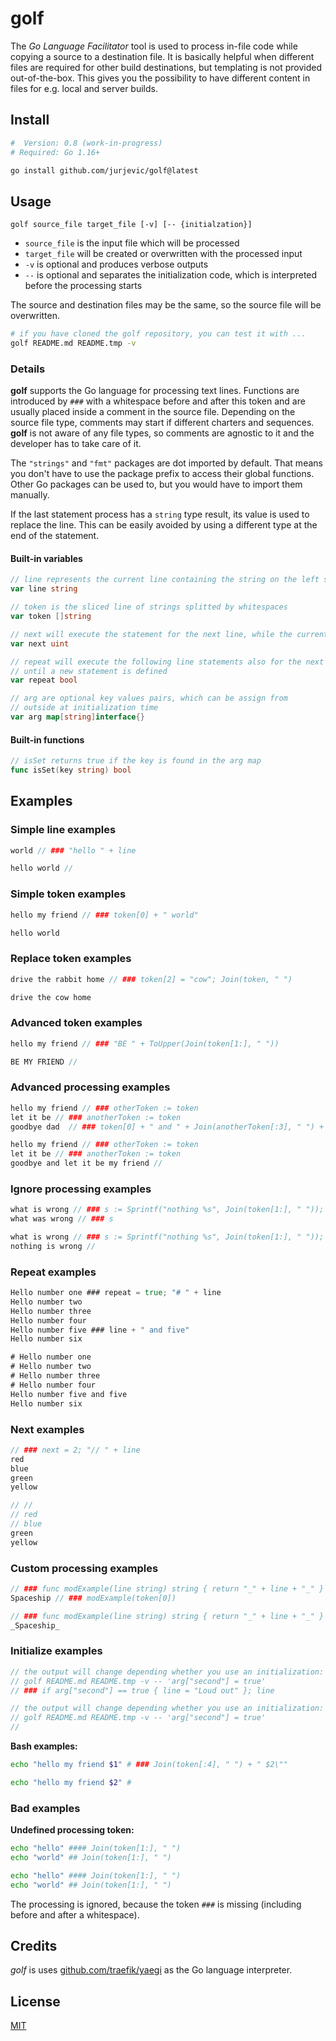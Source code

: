 # golf

The *Go Language Facilitator* tool is used to process in-file code while copying a source to a destination file. It is basically helpful when different files are required for other build destinations, but templating is not provided out-of-the-box. This gives you the possibility to have different content in files for e.g. local and server builds.

##  Install
```sh
#  Version: 0.8 (work-in-progress)
# Required: Go 1.16+

go install github.com/jurjevic/golf@latest
```

## Usage
```
golf source_file target_file [-v] [-- {initialzation}]
```
- `source_file` is the input file which will be processed
- `target_file` will be created or overwritten with the processed input
- `-v` is optional and produces verbose outputs
- `--` is optional and separates the initialization code, which is interpreted before the processing starts

The source and destination files may be the same, so the source file will be overwritten.

```sh
# if you have cloned the golf repository, you can test it with ...
golf README.md README.tmp -v
```

### Details
**golf** supports the Go language for processing text lines. 
Functions are introduced by ```###``` with a whitespace before and after this token and are usually placed inside a comment in the source file. Depending on the source file type, comments may start if different charters and sequences. **golf** is not aware of any file types, so comments are agnostic to it and the developer has to take care of it.

The `"strings"` and `"fmt"` packages are dot imported by default. That means you don't have to use the package prefix to access their global functions. Other Go packages can be used to, but you would have to import them manually.

If the last statement process has a `string` type result, its value is used to replace the line. This can be easily avoided by using a different type at the end of the statement.

#### Built-in variables
```go
// line represents the current line containing the string on the left side of '###'
var line string

// token is the sliced line of strings splitted by whitespaces
var token []string

// next will execute the statement for the next line, while the current line will be ignored
var next uint

// repeat will execute the following line statements also for the next lines,
// until a new statement is defined
var repeat bool 

// arg are optional key values pairs, which can be assign from
// outside at initialization time
var arg map[string]interface{}
```
#### Built-in functions
```go
// isSet returns true if the key is found in the arg map
func isSet(key string) bool
```
## Examples

### Simple line examples
```go
world // ### "hello " + line
```
```go
hello world //
```

### Simple token examples
```go
hello my friend // ### token[0] + " world"
```
```go
hello world
```

### Replace token examples
```go
drive the rabbit home // ### token[2] = "cow"; Join(token, " ")
```
```go
drive the cow home
```

### Advanced token examples
```go
hello my friend // ### "BE " + ToUpper(Join(token[1:], " "))
```
```go
BE MY FRIEND //
```

### Advanced processing examples
```go
hello my friend // ### otherToken := token
let it be // ### anotherToken := token
goodbye dad  // ### token[0] + " and " + Join(anotherToken[:3], " ") + " " + Join(otherToken[1:], " ")
```
```go
hello my friend // ### otherToken := token
let it be // ### anotherToken := token
goodbye and let it be my friend //
```

### Ignore processing examples
```go
what is wrong // ### s := Sprintf("nothing %s", Join(token[1:], " ")); false
what was wrong // ### s
```
```go
what is wrong // ### s := Sprintf("nothing %s", Join(token[1:], " ")); false
nothing is wrong //
```

### Repeat examples
```go
Hello number one ### repeat = true; "# " + line
Hello number two
Hello number three
Hello number four
Hello number five ### line + " and five"
Hello number six
```
```go
# Hello number one
# Hello number two
# Hello number three
# Hello number four
Hello number five and five
Hello number six
```

### Next examples
```go
// ### next = 2; "// " + line
red
blue
green
yellow
```
```go
// //
// red
// blue
green
yellow
```

### Custom processing examples
```go
// ### func modExample(line string) string { return "_" + line + "_" }
Spaceship // ### modExample(token[0])
```
```go
// ### func modExample(line string) string { return "_" + line + "_" }
_Spaceship_
```

### Initialize examples
```go
// the output will change depending whether you use an initialization:
// golf README.md README.tmp -v -- 'arg["second"] = true'
// ### if arg["second"] == true { line = "Loud out" }; line
```
```go
// the output will change depending whether you use an initialization:
// golf README.md README.tmp -v -- 'arg["second"] = true'
//
```

**Bash examples:**
```bash
echo "hello my friend $1" # ### Join(token[:4], " ") + " $2\""
```
```bash
echo "hello my friend $2" #
```

### Bad examples

**Undefined processing token:**
```bash
echo "hello" #### Join(token[1:], " ")
echo "world" ## Join(token[1:], " ")
```
```bash
echo "hello" #### Join(token[1:], " ")
echo "world" ## Join(token[1:], " ")
```
The processing is ignored, because the token `###` is missing (including before and after a whitespace).

## Credits
*golf* is uses [github.com/traefik/yaegi](https://github.com/traefik/yaegi) as the Go language interpreter.

## License
[MIT](https://github.com/jurjevic/golf/blob/main/LICENSE)

